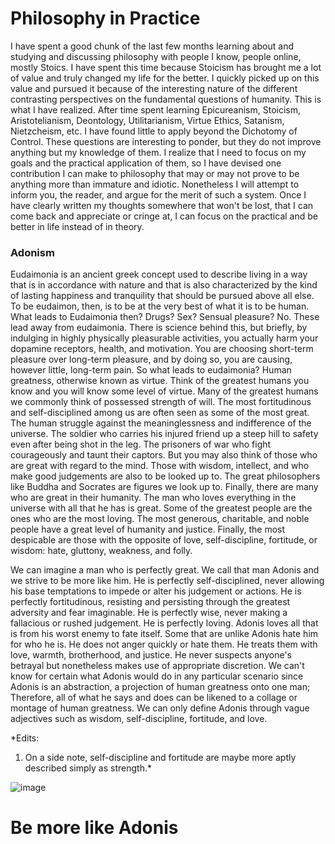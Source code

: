# Philosophy in Practice
I have spent a good chunk of the last few months learning about and studying and discussing philosophy with people I know, people online, mostly Stoics. I have spent this time because Stoicism has brought me a lot of value and truly changed my life for the better. I quickly picked up on this value and pursued it because of the interesting nature of the different contrasting perspectives on the fundamental questions of humanity. This is what I have realized. After time spent learning Epicureanism, Stoicism, Aristotelianism, Deontology, Utilitarianism, Virtue Ethics, Satanism, Nietzcheism, etc. I have found little to apply beyond the Dichotomy of Control. These questions are interesting to ponder, but they do not improve anything but my knowledge of them. I realize that I need to focus on my goals and the practical application of them, so I have devised one contribution I can make to philosophy that may or may not prove to be anything more than immature and idiotic. Nonetheless I will attempt to inform you, the reader, and argue for the merit of such a system. Once I have clearly written my thoughts somewhere that won't be lost, that I can come back and appreciate or cringe at, I can focus on the practical and be better in life instead of in theory.

### Adonism
Eudaimonia is an ancient greek concept used to describe living in a way that is in accordance with nature and that is also characterized by the kind of lasting happiness and tranquility that should be pursued above all else. To be eudaimon, then, is to be at the very best of what it is to be human. What leads to Eudaimonia then? Drugs? Sex? Sensual pleasure? No. These lead away from eudaimonia. There is science behind this, but briefly, by indulging in highly physically pleasurable activities, you actually harm your dopamine receptors, health, and motivation. You are choosing short-term pleasure over long-term pleasure, and by doing so, you are causing, however little, long-term pain. So what leads to eudaimonia? Human greatness, otherwise known as virtue. Think of the greatest humans you know and you will know some level of virtue. Many of the greatest humans we commonly think of possessed strength of will. The most fortitudinous and self-disciplined among us are often seen as some of the most great. The human struggle against the meaninglessness and indifference of the universe. The soldier who carries his injured friend up a steep hill to safety even after being shot in the leg. The prisoners of war who fight courageously and taunt their captors. But you may also think of those who are great with regard to the mind. Those with wisdom, intellect, and who make good judgements are also to be looked up to. The great philosophers like Buddha and Socrates are figures we look up to. Finally, there are many who are great in their humanity. The man who loves everything in the universe with all that he has is great. Some of the greatest people are the ones who are the most loving. The most generous, charitable, and noble people have a great level of humanity and justice. Finally, the most despicable are those with the opposite of love, self-discipline, fortitude, or wisdom: hate, gluttony, weakness, and folly.

We can imagine a man who is perfectly great. We call that man Adonis and we strive to be more like him. He is perfectly self-disciplined, never allowing his base temptations to impede or alter his judgement or actions. He is perfectly fortitudinous, resisting and persisting through the greatest adversity and fear imaginable. He is perfectly wise, never making a fallacious or rushed judgement. He is perfectly loving. Adonis loves all that is from his worst enemy to fate itself. Some that are unlike Adonis hate him for who he is. He does not anger quickly or hate them. He treats them with love, warmth, brotherhood, and justice. He never suspects anyone's betrayal but nonetheless makes use of appropriate discretion. We can't know for certain what Adonis would do in any particular scenario since Adonis is an abstraction, a projection of human greatness onto one man; Therefore, all of what he says and does can be likened to a collage or montage of human greatness. We can only define Adonis through vague adjectives such as wisdom, self-discipline, fortitude, and love.

*Edits:
1. On a side note, self-discipline and fortitude are maybe more aptly described simply as strength.*

![image](https://github.com/philosopher49328/Letters/assets/150571599/e78d44be-ff89-4a0b-a891-1615900d89dc)
# Be more like Adonis
